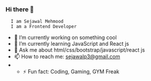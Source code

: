 ### Hi there 👋
      I am Sejawal Mehmood
      I am a Frontend Developer
- 🔭 I’m currently working on something cool 
- 🌱 I’m currently learning JavaScript and React js
- 💬 Ask me about html/css/bootstrap/javascript/react js
- 📫 How to reach me: sejawalp3@gmail.com
-  - ⚡ Fun fact: Coding,  Gaming, GYM Freak

